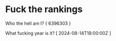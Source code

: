# Fuck the rankings

Who the hell am I?
{ 6396303 }

What fucking year is it?
[ 2024-08-14T18:00:00Z ]
